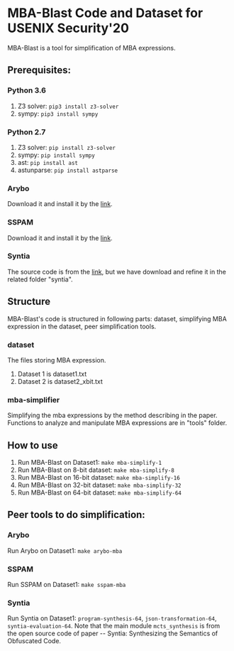 # MBA-Blast Code and Dataset for USENIX Security'20

MBA-Blast is a tool for simplification of MBA expressions.

## Prerequisites: 
### Python 3.6
1. Z3 solver: `pip3 install z3-solver`
2. sympy: `pip3 install sympy`
### Python 2.7
1. Z3 solver: `pip install z3-solver`
2. sympy: `pip install sympy`
1. ast: `pip install ast`
2. astunparse: `pip install astparse`
### Arybo
Download it and install it by the [link](https://github.com/quarkslab/arybo/blob/master/README.rst).
### SSPAM
Download it and install it by the [link](https://github.com/quarkslab/sspam/blob/master/README.md).
### Syntia
The source code is from the [link](https://github.com/RUB-SysSec/syntia/blob/master/README.md), but we have download and refine it in the related folder "syntia".

## Structure
MBA-Blast's code is structured in following parts: dataset, simplifying MBA expression in the dataset, peer simplification tools.

### dataset
The files storing MBA expression.
1. Dataset 1 is dataset1.txt
2. Dataset 2 is dataset2_xbit.txt

### mba-simplifier
Simplifying the mba expressions by the method describing in the paper.
Functions to analyze and manipulate MBA expressions are in "tools" folder.


## How to use

1. Run MBA-Blast on Dataset1: `make mba-simplify-1`
2. Run MBA-Blast on 8-bit dataset: `make mba-simplify-8`
3. Run MBA-Blast on 16-bit dataset: `make mba-simplify-16`
4. Run MBA-Blast on 32-bit dataset: `make mba-simplify-32`
5. Run MBA-Blast on 64-bit dataset: `make mba-simplify-64`


## Peer tools to do simplification:
### Arybo
Run Arybo on Dataset1: `make arybo-mba`
### SSPAM   
Run SSPAM on Dataset1: `make sspam-mba`
### Syntia
Run Syntia on Dataset1: `program-synthesis-64`, `json-transformation-64`, `syntia-evaluation-64`.
Note that the main module `mcts_synthesis` is from the open source code of paper -- Syntia: Synthesizing the Semantics of Obfuscated Code.









